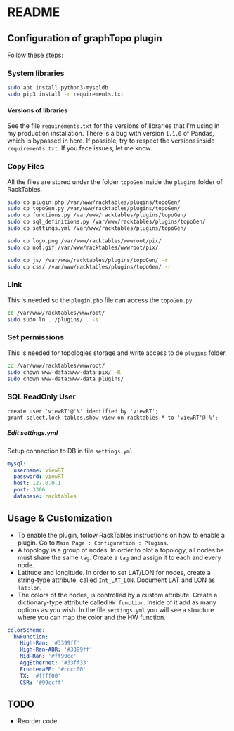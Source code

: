 # README #

## Configuration of graphTopo plugin

Follow these steps:

### System libraries

```bash
sudo apt install python3-mysqldb
sudo pip3 install -r requirements.txt
```

#### Versions of libraries

See the file `requirements.txt` for the versions of libraries that I'm using in my production installation. There is a bug with version `1.1.0` of Pandas, which is bypassed in here. If possible, try to respect the versions inside `requirements.txt`. If you face issues, let me know.

### Copy Files

All the files are stored under the folder `topoGen` inside the `plugins` folder of RackTables.

```bash
sudo cp plugin.php /var/www/racktables/plugins/topoGen/
sudo cp topoGen.py /var/www/racktables/plugins/topoGen/
sudo cp functions.py /var/www/racktables/plugins/topoGen/
sudo cp sql_definitions.py /var/www/racktables/plugins/topoGen/
sudo cp settings.yml /var/www/racktables/plugins/topoGen/

sudo cp logo.png /var/www/racktables/wwwroot/pix/
sudo cp not.gif /var/www/racktables/wwwroot/pix/

sudo cp js/ /var/www/racktables/plugins/topoGen/ -r
sudo cp css/ /var/www/racktables/plugins/topoGen/ -r
```

### Link 
This is needed so the `plugin.php` file can access the `topoGen.py`.
```bash
cd /var/www/racktables/wwwroot/
sudo sudo ln ../plugins/ . -s
```

### Set permissions
This is needed for topologies storage and write access to de `plugins` folder.
```bash
cd /var/www/racktables/wwwroot/
sudo chown www-data:www-data pix/ -R
sudo chown www-data:www-data plugins/
```

### SQL ReadOnly User

```mysql
create user 'viewRT'@'%' identified by 'viewRT';
grant select,lock tables,show view on racktables.* to 'viewRT'@'%';
```

##### Edit settings.yml
Setup connection to DB in file `settings.yml`.
```yaml
mysql:
  username: viewRT
  password: viewRT
  host: 127.0.0.1
  port: 3306
  database: racktables
```

## Usage & Customization

- To enable the plugin, follow RackTables instructions on how to enable a plugin. Go to `Main Page : Configuration : Plugins`.
- A topology is a group of nodes. In order to plot a topology, all nodes be must share the same `tag`. Create a `tag` and assign it to each and every node.
- Latitude and longitude. In order to set LAT/LON for nodes, create a string-type attribute, called `Int_LAT_LON`. Document LAT and LON as `lat:lon`.
- The colors of the nodes, is controlled by a custom attribute. Create a dictionary-type attribute called `HW function`. Inside of it add as many options as you wish. In the file `settings.yml` you will see a structure where you can map the color and the HW function.
```yml
colorScheme:
  hwFunction:
    High-Ran: '#3399ff'
    High-Ran-ABR: '#3399ff'
    Mid-Ran: '#ff99cc'
    AggEthernet: '#33ff33'
    FronteraPE: '#cccc00'
    TX: '#ffff00'
    CSR: '#99ccff'
```

## TODO

- Reorder code.